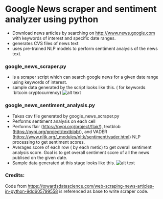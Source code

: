 # Google News scraper and sentiment analyzer using python


* Download news articles by searching on http://www.news.google.com with keywords of interest and specific date ranges.
* generates CVS files of news text
* uses pre-trained NLP models to perform sentiment analysis of the news text.


### google_news_scraper.py

* Is a scraper script which can search google news for a given date range using keywords of interest.
* sample data generated by the script looks like this. ( for keywords 'bitcoin cryptocurrency)
  ![alt text](https://github.com/pratikpv/google_news_scraper_and_sentiment_analyzer/blob/master/sample_google_news_final.png)


### google_news_sentiment_analysis.py 

* Takes csv file generated by google_news_scraper.py
* Performs sentiment analysis on each cell
* Performs flair (https://pypi.org/project/flair/), textblob (https://pypi.org/project/textblob/), and VADER (https://www.nltk.org/_modules/nltk/sentiment/vader.html) NLP processing to get sentiment scores.
* Averages score of each row ( by each metic) to get overall sentiment analysis score. Goal is to get overall sentiment score of all the news publised on the given date.
* Sample data generated at this stage looks like this.
  ![alt text](https://github.com/pratikpv/google_news_scraper_and_sentiment_analyzer/blob/master/sample_google_news_final_sentiment.png)


### Credits:
Code from https://towardsdatascience.com/web-scraping-news-articles-in-python-9dd605799558 is referenced as base to write scraper code.

